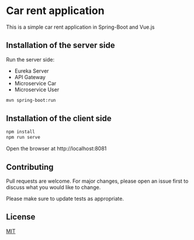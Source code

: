 # Car rent application

This is a simple car rent application in Spring-Boot and Vue.js

## Installation of the server side

Run the server side:

* Eureka Server
* API Gateway
* Microservice Car
* Microservice User

```bash
mvn spring-boot:run
```

## Installation of the client side

```python
npm install
npm run serve
```

Open the browser at http://localhost:8081

## Contributing
Pull requests are welcome. For major changes, please open an issue first to discuss what you would like to change.

Please make sure to update tests as appropriate.

## License
[MIT](https://choosealicense.com/licenses/mit/)